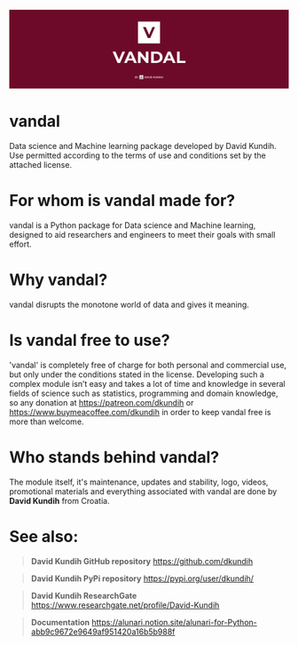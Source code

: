 <p align="center">
<img src=".logistics/visforvandalpy.jpg" width="900" title="hover text">
 </p>
 
# vandal
Data science and Machine learning package developed by David Kundih.
Use permitted according to the terms of use and conditions set by the attached license.

# For whom is vandal made for?

vandal is a Python package for Data science and Machine learning, designed to aid researchers and engineers to meet their goals with small effort.

# Why vandal?

vandal disrupts the monotone world of data and gives it meaning.

# Is vandal free to use?

'vandal' is completely free of charge for both personal and commercial use, but only under the conditions stated in the license. Developing such a complex module isn’t easy and takes a lot of time and knowledge in several fields of science such as statistics, programming and domain knowledge, so any donation at https://patreon.com/dkundih or https://www.buymeacoffee.com/dkundih in order to keep vandal free is more than welcome.

# Who stands behind vandal?

The module itself, it's maintenance, updates and stability, logo, videos, promotional materials and everything associated with vandal are done by **David Kundih** from Croatia.

# See also:

> **David Kundih GitHub repository**
https://github.com/dkundih

> **David Kundih PyPi repository**
https://pypi.org/user/dkundih/

> **David Kundih ResearchGate**
https://www.researchgate.net/profile/David-Kundih

> **Documentation**
https://alunari.notion.site/alunari-for-Python-abb9c9672e9649af951420a16b5b988f
